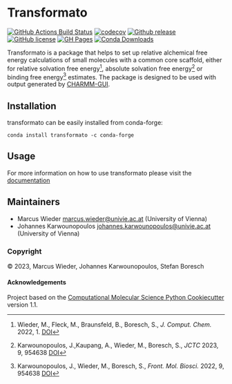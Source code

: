 Transformato
==============================
[//]: # (Badges)
[![GitHub Actions Build Status](https://github.com/wiederm/transformato/workflows/CI/badge.svg)](https://github.com/wiederm/transformato/actions?query=workflow%3ACI)
[![codecov](https://codecov.io/gh/wiederm/transformato/branch/master/graph/badge.svg)](https://codecov.io/gh/wiederm/transformato/branch/master)
[![Github release](https://badgen.net/github/release/wiederm/transformato)](https://github.com/wiederm/transformato/)
[![GitHub license](https://img.shields.io/github/license/wiederm/transformato?color=green)](https://github.com/wiederm/transformato/blob/main/LICENSE)
[![GH Pages](https://github.com/wiederm/transformato/actions/workflows/build_page.yaml/badge.svg)](https://github.com/wiederm/transformato/actions/workflows/build_page.yaml)
[![Conda Downloads](https://img.shields.io/conda/dn/conda-forge/transformato.svg)](https://anaconda.org/conda-forge/transformato)

Transformato is a package that helps to set up relative alchemical free energy calculations of small molecules with a common core scaffold, either for relative solvation free energy[^1], absolute solvation free energy[^2] or binding free energy[^3] estimates. The package is designed to be used with output generated by [CHARMM-GUI](https://charmm-gui.org/).

## Installation

transformato can be easily installed from conda-forge:
```
conda install transformato -c conda-forge
```

## Usage

For more information on how to use transformato please visit the [documentation](https://cbc-univie.github.io/transformato/)

## Maintainers

- Marcus Wieder <marcus.wieder@univie.ac.at> (University of Vienna)
- Johannes Karwounopoulos <johannes.karwounopoulos@univie.ac.at> (University of Vienna)


### Copyright

:copyright: 2023, Marcus Wieder, Johannes Karwounopoulos, Stefan Boresch


#### Acknowledgements
 
Project based on the 
[Computational Molecular Science Python Cookiecutter](https://github.com/molssi/cookiecutter-cms) version 1.1.


[^1]:  Wieder, M., Fleck, M., Braunsfeld, B., Boresch, S., *J. Comput. Chem.* 2022, 1. [DOI](https://doi.org/10.1002/jcc.26877)
[^2]:  Karwounopoulos, J.,Kaupang, A., Wieder, M., Boresch, S., *JCTC* 2023, 9, 954638 [DOI](https://doi.org/10.1021/acs.jctc.3c00691)
[^3]:  Karwounopoulos, J., Wieder, M., Boresch, S., *Front. Mol. Biosci.* 2022, 9, 954638 [DOI](https://doi.org/10.3389/fmolb.2022.954638
)
